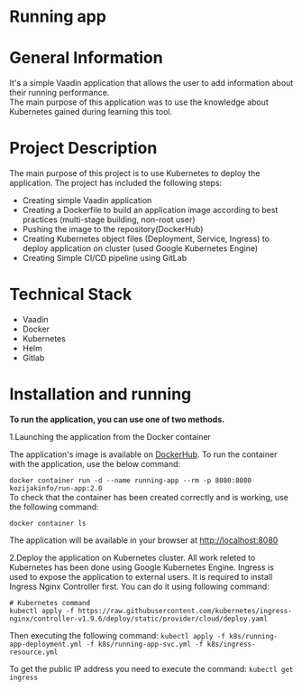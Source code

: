 # Running app

# General Information
It's a simple Vaadin application that allows the user to add information about their running performance.\
The main purpose of this application was to use the knowledge about Kubernetes gained during learning this tool.
# Project Description
The main purpose of this project is to use Kubernetes to deploy the application.
The project has included the following steps:
* Creating simple Vaadin application
* Creating a Dockerfile to build an application image according to best practices (multi-stage building, non-root user)
* Pushing the image to the repository(DockerHub)
* Creating Kubernetes object files (Deployment, Service, Ingress) to deploy application on cluster (used Google Kubernetes Engine)
* Creating Simple CI/CD pipeline using GitLab

# Technical Stack
* Vaadin
* Docker
* Kubernetes
* Helm 
* Gitlab

# Installation and running

**To run the application, you can use one of two methods.**

1.Launching the application from the Docker container

The application's image is available on [DockerHub](https://hub.docker.com/r/kozijakinfo/run-app/tags). To run the container with the application, use the below command:

```docker container run -d --name running-app --rm -p 8080:8080 kozijakinfo/run-app:2.0```\
To check that the container has been created correctly and is working, use the following command:

```docker container ls```

The application will be available in your browser at [http://localhost:8080](http://localhost:8080)

2.Deploy the application on Kubernetes cluster.
All work releted to Kubernetes has been done using Google Kubernetes Engine.
Ingress is used to expose the application to external users.
It is required to install Ingress Nginx Controller first. You can do it using following command:

```
# Kubernetes command
kubectl apply -f https://raw.githubusercontent.com/kubernetes/ingress-nginx/controller-v1.9.6/deploy/static/provider/cloud/deploy.yaml
```
Then executing the following command:
```kubectl apply -f k8s/running-app-deployment.yml -f k8s/running-app-svc.yml -f k8s/ingress-resource.yml```

To get the public IP address you need to execute the command:
```kubectl get ingress```

